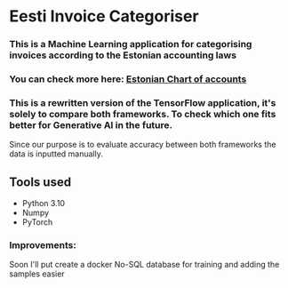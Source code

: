 # Eesti Invoice Categoriser

### This is a Machine Learning application for categorising invoices according to the Estonian accounting laws
### You can check more here: [Estonian Chart of accounts](https://www.smartaccounts.eu/uuskodu2015/wp-content/uploads/2021/03/skeem-1_chart_of_accounts.pdf)

### This is a rewritten version of the TensorFlow application, it's solely to compare both frameworks. To check which one fits better for Generative AI in the future.

Since our purpose is to evaluate accuracy between both frameworks the data is inputted manually. 

## Tools used 

* Python 3.10
* Numpy
* PyTorch


### Improvements: 

Soon I'll put create a docker No-SQL database for training and adding the samples easier